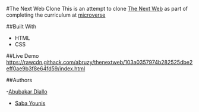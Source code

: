 #The Next Web Clone
This is an attempt to clone [The Next Web](https://thenextweb.com) as part of completing the curriculum at [microverse](https://microverse.org)

##Built With
- HTML
- CSS

##Live Demo
https://rawcdn.githack.com/abruzy/thenextweb/103a0357974b282525dbe2eff0ae9b3f8e64fd59/index.html

##Authors

-[Abubakar Diallo](https://github.com/abruzy)
- [Saba Younis](https://github.com/sabayounis)
